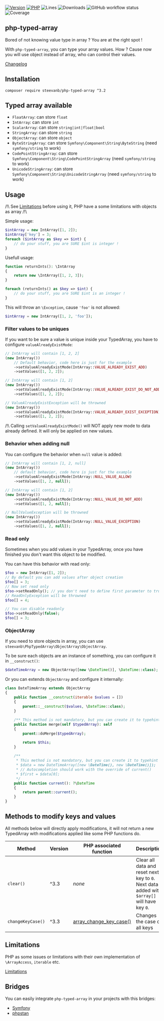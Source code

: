 [![Version](https://img.shields.io/badge/version-3.2.0-blueviolet.svg)](https://github.com/steevanb/php-typed-array/tree/3.2.0)
[![PHP](https://img.shields.io/badge/php-^7.1||^8.0-blue.svg)](https://php.net)
![Lines](https://img.shields.io/badge/code%20lines-4,583-blue.svg)
![Downloads](https://poser.pugx.org/steevanb/php-typed-array/downloads)
![GitHub workflow status](https://img.shields.io/github/workflow/status/steevanb/php-typed-array/CI)
![Coverage](https://img.shields.io/badge/coverage-96%25-success.svg)

## php-typed-array

Bored of not knowing value type in array ? You are at the right spot !

With `php-typed-array`, you can type your array values. How ? Cause now you will use object instead of array, who can control their values.

[Changelog](changelog.md)

## Installation

```
composer require steevanb/php-typed-array ^3.2
```

## Typed array available

 * `FloatArray`: can store `float`
 * `IntArray`: can store `int`
 * `ScalarArray`: can store `string|int|float|bool`
 * `StringArray`: can store `string`
 * `ObjectArray`: can store `object`
 * `ByteStringArray`: can store `Symfony\Component\String\ByteString` (need `symfony/string` to work)
 * `CodePointStringArray`: can store `Symfony\Component\String\CodePointStringArray` (need `symfony/string` to work)
 * `UnicodeStringArray`: can store `Symfony\Component\String\UnicodeStringArray` (need `symfony/string` to work)

## Usage

/!\ See [Limitations](documentation/Limitations.md) before using it, PHP have a some limitations with objects as array /!\

Simple usage:
```php
$intArray = new IntArray([1, 2]);
$intArray['key'] = 3;
foreach ($intArray as $key => $int) {
    // do your stuff, you are SURE $int is integer !
}
```

Usefull usage:
```php
function returnInts(): \IntArray
{
    return new \IntArray([1, 2, 3]); 
}

foreach (returnInts() as $key => $int) {
    // do your stuff, you are SURE $int is an integer !
}
```

This will throw an `\Exception`, cause `'foo'` is not allowed:
```php
$intArray = new IntArray([1, 2, 'foo']);
```

### Filter values to be uniques

If you want to be sure a value is unique inside your TypedArray, you have to configure `valueAlreadyExistMode`:

```php
// IntArray will contain [1, 2, 2]
(new IntArray())
    // Default behavior, code here is just for the example
    ->setValueAlreadyExistMode(IntArray::VALUE_ALREADY_EXIST_ADD)
    ->setValues([1, 2, 2]);

// IntArray will contain [1, 2]
(new IntArray())
    ->setValueAlreadyExistMode(IntArray::VALUE_ALREADY_EXIST_DO_NOT_ADD)
    ->setValues([1, 2, 2]);

// ValueAlreadyExistException will be throwned
(new IntArray())
    ->setValueAlreadyExistMode(IntArray::VALUE_ALREADY_EXIST_EXCEPTION)
    ->setValues([1, 2, 2]);
```

/!\ Calling `setValueAlreadyExistMode()` will NOT apply new mode to data already defined. It will only be applied on new values. 

### Behavior when adding null

You can configure the behavior when `null` value is added:

```php
// IntArray will contain [1, 2, null]
(new IntArray())
    // default behavior, code here is just for the example
    ->setValueAlreadyExistMode(IntArray::NULL_VALUE_ALLOW)
    ->setValues([1, 2, null]);

// IntArray will contain [1, 2]
(new IntArray())
    ->setValueAlreadyExistMode(IntArray::NULL_VALUE_DO_NOT_ADD)
    ->setValues([1, 2, null]);

// NullValueException will be throwned
(new IntArray())
    ->setValueAlreadyExistMode(IntArray::NULL_VALUE_EXCEPTION)
    ->setValues([1, 2, null]);
```

### Read only

Sometimes when you add values in your TypedArray, once you have finished you don't want this object to be modified.

You can have this behavior with read only:

```php
$foo = new IntArray([1, 2]);
// By default you can add values after object creation
$foo[] = 3;
// Now set read only
$foo->setReadOnly(); // you don't need to define first parameter to true: it's default value
// ReadOnlyException will be throwned
$foo[] = 4;

// You can disable readonly
$foo->setReadOnly(false);
$foo[] = 3;
```

### ObjectArray

If you need to store objects in array, you can use `steevanb\PhpTypedArray\ObjectArray\ObjectArray`.

To be sure each objects are an instance of something, you can configure it in `__construct()`:

```php
$dateTimeArray = new ObjectArray([new \DateTime()], \DateTime::class);
```

Or you can extends `ObjectArray` and configure it internally:

```php
class DateTimeArray extends ObjectArray
{
    public function __construct(iterable $values = [])
    {
        parent::__construct($values, \DateTime::class);
    }
    
    /** This method is not mandatory, but you can create it to typehint $typedArray and the return */
    public function merge(self $typedArray): self
    {
        parent::doMerge($typedArray);

        return $this;
    }
    
    /**
     * This method is not mandatory, but you can create it to typehint return when you access an item
     * $data = new DateTimeArray([new \DateTime(), new \DateTime()]);
     * // Autocompletion should work with the override of current()
     * $first = $data[0];
     */
    public function current(): ?\DateTime
    {
        return parent::current();
    }
}
```

## Methods to modify keys and values

All methods below will directly apply modifications, 
it will not return a new TypedArray with modifications applied like some PHP functions do.

| Method | Version | PHP associated function | Description |
| --- | --- | --- | --- |
| `clear()` | ^3.3 | _none_ | Clear all data and reset next key to `0`. Next data added with `$array[]` will have key `0`. |
| `changeKeyCase()` | ^3.3 | [array_change_key_case()](https://www.php.net/manual/fr/function.array-change-key-case.php) | Changes the case of all keys |

## Limitations

PHP as some issues or limitations with their own implementation of `\ArrayAccess`, `iterable` etc.

[Limitations](documentation/Limitations.md)

## Bridges

You can easily integrate `php-typed-array` in your projects with this bridges:
* [Symfony](documentation/BridgeSymfony.md)
* [phpstan](documentation/BridgePhpstan.md)
